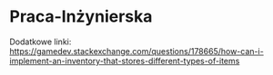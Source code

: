 # Praca-Inżynierska
Dodatkowe linki: https://gamedev.stackexchange.com/questions/178665/how-can-i-implement-an-inventory-that-stores-different-types-of-items

